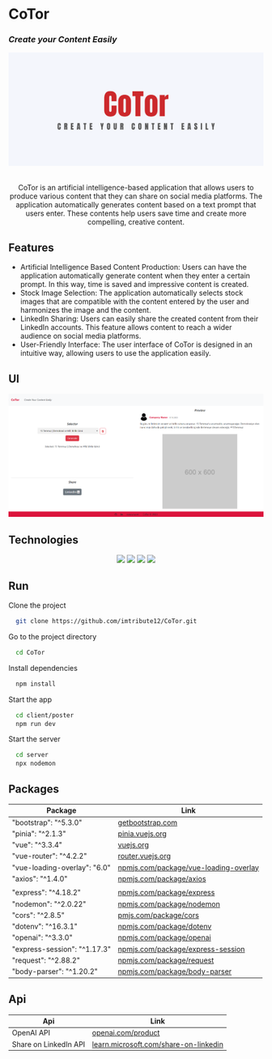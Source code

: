 # CoTor

<h3> <i> Create your Content Easily </i> </h3>

<p align="center">
  <img src="/assets/banner.png" >
</p>

<p align="center">
  <br>
  CoTor is an artificial intelligence-based application that allows users to produce various content that they can share on social media platforms. The application automatically generates content based on a text prompt that users enter. These contents help users save time and create more compelling, creative content.
</p>

## Features

- Artificial Intelligence Based Content Production: Users can have the application automatically generate content when they enter a certain prompt. In this way, time is saved and impressive content is created.
- Stock Image Selection: The application automatically selects stock images that are compatible with the content entered by the user and harmonizes the image and the content.
- LinkedIn Sharing: Users can easily share the created content from their LinkedIn accounts. This feature allows content to reach a wider audience on social media platforms.
- User-Friendly Interface: The user interface of CoTor is designed in an intuitive way, allowing users to use the application easily.

## UI

<p align="center">
  <img src="/assets/ui.png" >
</p>

## Technologies

<p align="center">
  <img src="https://img.shields.io/badge/Vue.js-35495E?style=for-the-badge&logo=vuedotjs&logoColor=4FC08D" />
  <img src="https://img.shields.io/badge/HTML5-E34F26?style=for-the-badge&logo=html5&logoColor=white" />
  <img src="https://img.shields.io/badge/JavaScript-323330?style=for-the-badge&logo=javascript&logoColor=F7DF1E" />
  <img src="https://img.shields.io/badge/Node.js-339933?style=for-the-badge&logo=nodedotjs&logoColor=white" />
  
  
</p>

## Run

Clone the project

```bash
  git clone https://github.com/imtribute12/CoTor.git
```

Go to the project directory

```bash
  cd CoTor
```

Install dependencies

```bash
  npm install
```

Start the app

```bash
  cd client/poster
  npm run dev
```

Start the server

```bash
  cd server
  npx nodemon
```

## Packages

| Package                      | Link                                                                                       |
| ---------------------------- | ------------------------------------------------------------------------------------------ |
| "bootstrap": "^5.3.0"        | [getbootstrap.com](https://getbootstrap.com/)                                              |
| "pinia": "^2.1.3"            | [pinia.vuejs.org](https://pinia.vuejs.org/)                                                |
| "vue": "^3.3.4"              | [vuejs.org](https://vuejs.org/)                                                            |
| "vue-router": "^4.2.2"       | [router.vuejs.org](https://router.vuejs.org/)                                              |
| "vue-loading-overlay": "6.0" | [npmjs.com/package/vue-loading-overlay](https://www.npmjs.com/package/vue-loading-overlay) |
| "axios": "^1.4.0"            | [npmjs.com/package/axios](https://www.npmjs.com/package/axios)                             |
|                              |                                                                                            |
| "express": "^4.18.2"         | [npmjs.com/package/express](https://www.npmjs.com/package/express)                         |
| "nodemon": "^2.0.22"         | [npmjs.com/package/nodemon](https://www.npmjs.com/package/nodemon)                         |
| "cors": "^2.8.5"             | [pmjs.com/package/cors](https://www.npmjs.com/package/cors)                                |
| "dotenv": "^16.3.1"          | [npmjs.com/package/dotenv](https://www.npmjs.com/package/dotenv)                           |
| "openai": "^3.3.0"           | [npmjs.com/package/openai](https://www.npmjs.com/package/openai)                           |
| "express-session": "^1.17.3" | [npmjs.com/package/express-session](https://www.npmjs.com/package/express-session)         |
| "request": "^2.88.2"         | [npmjs.com/package/request](https://www.npmjs.com/package/request)                         |
| "body-parser": "^1.20.2"     | [npmjs.com/package/body-parser](https://www.npmjs.com/package/body-parser)                 |

## Api

| Api                   | Link                                                                                                                                   |
| --------------------- | -------------------------------------------------------------------------------------------------------------------------------------- |
| OpenAI API            | [openai.com/product](https://openai.com/product)                                                                                       |
| Share on LinkedIn API | [learn.microsoft.com/share-on-linkedin](https://learn.microsoft.com/en-us/linkedin/consumer/integrations/self-serve/share-on-linkedin) |
